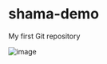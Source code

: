 # shama-demo
My first Git repository

![image](https://github.com/rahman03shama/shama-demo/assets/149008376/6e2f3dfd-5677-4166-b98b-8229efd71561)
